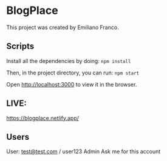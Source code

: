 # BlogPlace

This project was created by Emiliano Franco.


## Scripts

Install all the dependencies by doing: `npm install`

Then, in the project directory, you can run: `npm start`

Open [http://localhost:3000](http://localhost:3000) to view it in the browser.

## LIVE:

https://blogplace.netlify.app/


## Users

User: test@test.com / user123
Admin Ask me for this account